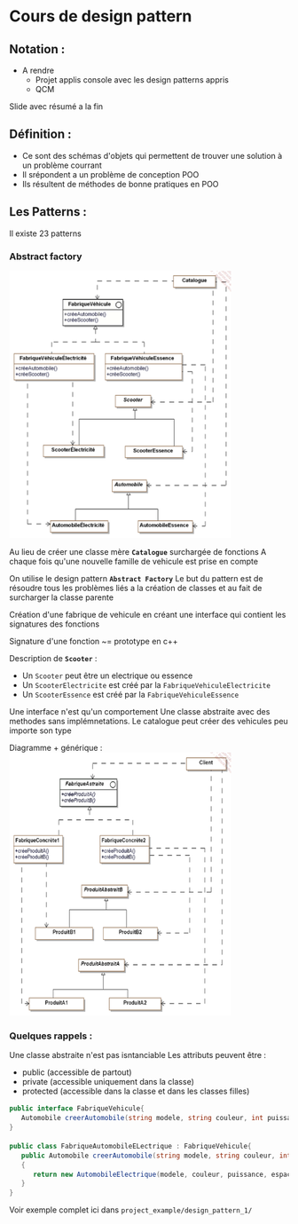 Cours de design pattern
=======================

## Notation : 
- A rendre
  - Projet applis console avec les design patterns appris
  - QCM

Slide avec résumé a la fin

## Définition :
- Ce sont des schémas d'objets qui permettent de trouver une solution à un problème courrant
- Il srépondent a un problème de conception POO
- Ils résultent de méthodes de bonne pratiques en POO

## Les Patterns :

Il existe 23 patterns

### Abstract factory

<img src="images/abstract_factory.png" alt="Abstract factory" width="400"/>

Au lieu de créer une classe mère __``Catalogue``__ surchargée de fonctions
A chaque fois qu'une nouvelle famille de vehicule est prise en compte

On utilise le design pattern __``Abstract Factory``__ 
Le but du pattern est de résoudre tous les problèmes liés a la création de classes et au fait de surcharger la classe parente

Création d'une fabrique de vehicule en créant une interface qui contient les signatures des fonctions

Signature d'une fonction ~= prototype en c++

Description de __``Scooter``__ :
- Un ``Scooter`` peut être un electrique ou essence
- Un ``ScooterElectricite`` est créé par la ``FabriqueVehiculeElectricite``
- Un ``ScooterEssence`` est créé par la ``FabriqueVehiculeEssence``

Une interface n'est qu'un comportement
Une classe abstraite avec des methodes sans implémnetations.
Le catalogue peut créer des vehicules peu importe son type


Diagramme + générique :
<img src="images/abstract_factory_2.png" alt="Abstract factory" width="400"/>

### Quelques rappels :
Une classe abstraite n'est pas isntanciable
Les attributs peuvent être :
- public (accessible de partout)
- private (accessible uniquement dans la classe)
- protected (accessible dans la classe et dans les classes filles)

```c#
public interface FabriqueVehicule{
   Automobile creerAutomobile(string modele, string couleur, int puissance, double espace);
}

public class FabriqueAutomobileELectrique : FabriqueVehicule{
   public Automobile creerAutomobile(string modele, string couleur, int puissance, double espace)
   {
      return new AutomobileElectrique(modele, couleur, puissance, espace);
   }
}
```
Voir exemple complet ici dans ``project_example/design_pattern_1/``